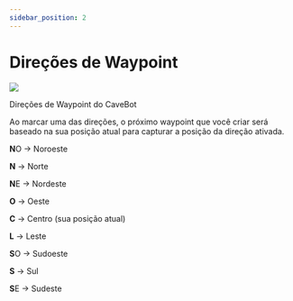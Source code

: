 ```yaml
---
sidebar_position: 2
---
```


# Direções de Waypoint
<div class="text--center">
  <img src="/img/waypoint_direction.png" />
  <p>Direções de Waypoint do CaveBot</p>
</div>

Ao marcar uma das direções, o próximo waypoint que você criar será baseado na sua posição atual para capturar a posição da direção ativada.

**N**O -> Noroeste

**N** -> Norte

**N**E -> Nordeste

**O** -> Oeste

**C** -> Centro (sua posição atual)

**L** -> Leste

**S**O -> Sudoeste

**S** -> Sul

**S**E -> Sudeste